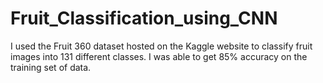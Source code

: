 # Fruit_Classification_using_CNN
I used the Fruit 360 dataset hosted on the Kaggle website to classify fruit images into 131 different classes.
I was able to get 85% accuracy on the training set of data.

